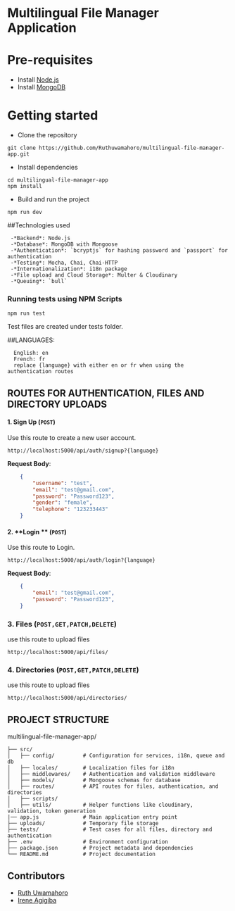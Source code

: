 # Multilingual File Manager Application

# Pre-requisites
- Install [Node.js](https://nodejs.org/en/)
- Install [MongoDB](https://www.mongodb.com/)


# Getting started
- Clone the repository
```
git clone https://github.com/Ruthuwamahoro/multilingual-file-manager-app.git

```
- Install dependencies
```
cd multilingual-file-manager-app
npm install
```
- Build and run the project
```
npm run dev
```

##Technologies used
   ```
    -*Backend*: Node.js
    -*Database*: MongoDB with Mongoose
    -*Authentication*: `bcryptjs` for hashing password and `passport` for authentication
    -*Testing*: Mocha, Chai, Chai-HTTP
    -*Internationalization*: i18n package
    -*File upload and Cloud Storage*: Multer & Cloudinary
    -*Queuing*: `bull`
  ```

### Running tests using NPM Scripts
````
npm run test

````
Test files are created under tests folder.

##LANGUAGES:
```
  English: en
  French: fr
  replace {language} with either en or fr when using the authentication routes
```


## ROUTES FOR AUTHENTICATION, FILES AND DIRECTORY UPLOADS

#### 1. **Sign Up** (`POST`)
Use this route to create a new user account.
    
    http://localhost:5000/api/auth/signup?{language}  
    
**Request Body**:  
```json
    {   
        "username": "test",
        "email": "test@gmail.com",
        "password": "Password123",
        "gender": "female",
        "telephone": "123233443"
    }
```


#### 2. **Login ** (`POST`)
Use this route to Login.
    
    http://localhost:5000/api/auth/login?{language}   
    
**Request Body**:  
```json
    {   
        "email": "test@gmail.com",
        "password": "Password123",
    }
```

### 3. **Files** (`POST,GET,PATCH,DELETE`)
use this route to upload files
    
    http://localhost:5000/api/files/   

### 4. **Directories** (`POST,GET,PATCH,DELETE`)
use this route to upload files
    
    http://localhost:5000/api/directories/   


## PROJECT STRUCTURE
multilingual-file-manager-app/
```
├── src/
│   ├── config/         # Configuration for services, i18n, queue and db
│   ├── locales/        # Localization files for i18n
│   ├── middlewares/    # Authentication and validation middleware
│   ├── models/         # Mongoose schemas for database
│   ├── routes/         # API routes for files, authentication, and directories
│   ├── scripts/        
│   ├── utils/          # Helper functions like cloudinary, validation, token generation
|── app.js              # Main application entry point
├── uploads/            # Temporary file storage
├── tests/              # Test cases for all files, directory and authentication
├── .env                # Environment configuration
├── package.json        # Project metadata and dependencies
└── README.md           # Project documentation
```


## Contributors
   - [Ruth Uwamahoro](https://github.com/Ruthuwamahoro)
   - [Irene Agigiba](https://github.com/agigibairene)
